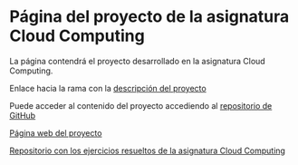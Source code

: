 # Página del proyecto de la asignatura Cloud Computing

La página contendrá el proyecto desarrollado en la asignatura Cloud Computing.

Enlace hacia la rama con la [descripción del proyecto](https://github.com/samahetfield/PersonalCC-1819/tree/dev_project)

Puede acceder al contenido del proyecto accediendo al [repositorio de GitHub](https://github.com/samahetfield/PersonalCC-1819) 

[Página web del proyecto](https://samahetfield.github.io/PersonalCC-1819/)

[Repositorio con los ejercicios resueltos de la asignatura Cloud Computing](https://github.com/samahetfield/ejerciciosCC-1819)
